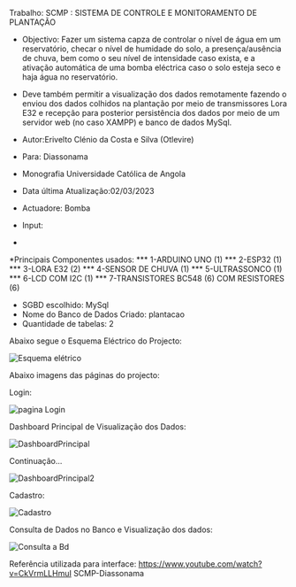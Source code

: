 Trabalho: SCMP : SISTEMA DE CONTROLE E MONITORAMENTO DE PLANTAÇÃO
* Objectivo: Fazer um sistema capza de controlar o nível de água em um reservatório, checar o nível de humidade do solo, a presença/ausência de chuva, bem como o seu nível de intensidade caso exista, e a ativação automática de uma bomba eléctrica caso o solo esteja seco e haja água no reservatório.
* Deve também permitir a visualização dos dados remotamente fazendo o enviou dos dados colhidos na plantação por meio de transmissores Lora E32 e recepção para posterior  persistência dos dados por meio de um servidor web (no caso XAMPP) e banco de dados MySql.

* Autor:Erivelto Clénio da Costa e Silva (Otlevire)
* Para: Diassonama
* Monografia Universidade Católica de Angola
* Data última Atualização:02/03/2023
* Actuadore: Bomba
* Input:
*
*Principais Componentes usados:
*** 1-ARDUINO UNO (1)
*** 2-ESP32 (1)
*** 3-LORA E32 (2)
*** 4-SENSOR DE CHUVA (1)
*** 5-ULTRASSONCO (1)
*** 6-LCD COM I2C (1)
*** 7-TRANSISTORES BC548 (6) COM RESISTORES (6)

* SGBD escolhido: MySql
* Nome do Banco de Dados Criado: plantacao
* Quantidade de tabelas: 2


Abaixo segue o Esquema Eléctrico do Projecto:

![Esquema elétrico](https://github.com/Otlevire/SCMP-Diassonama/assets/125351173/ee6ef813-97c8-4f4d-af32-ea55a405bb4c)

Abaixo imagens das páginas do projecto:

Login:

![pagina Login](https://github.com/Otlevire/SCMP-Diassonama/assets/125351173/594d00cf-e752-4266-af37-bf125f12e1c4)

Dashboard Principal de Visualização dos Dados:

![DashboardPrincipal](https://github.com/Otlevire/SCMP-Diassonama/assets/125351173/5b4cbb63-4cf2-4920-86d7-a76679f8da5e)

Continuação...

![DashboardPrincipal2](https://github.com/Otlevire/SCMP-Diassonama/assets/125351173/99fa3151-e98a-40db-a0eb-e5d7cd3c125d)

Cadastro:

![Cadastro](https://github.com/Otlevire/SCMP-Diassonama/assets/125351173/f2859677-7e1b-49c5-bbee-0409ae8dbaef)

Consulta de Dados no Banco e Visualização dos dados:

![Consulta a Bd](https://github.com/Otlevire/SCMP-Diassonama/assets/125351173/a4b3e966-fadc-40c2-b78d-aad5fc47a441)

Referência utilizada para interface: https://www.youtube.com/watch?v=CkVrmLLHmuI SCMP-Diassonama

